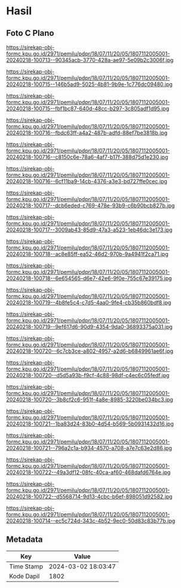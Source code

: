 # Hasil

## Foto C Plano

https://sirekap-obj-formc.kpu.go.id/2971/pemilu/pdpr/18/07/11/20/05/1807112005001-20240218-100713--90345acb-3770-428a-ae97-5e09b2c3006f.jpg

https://sirekap-obj-formc.kpu.go.id/2971/pemilu/pdpr/18/07/11/20/05/1807112005001-20240218-100715--146b5ad9-5025-4b81-9b9e-1c776dc09480.jpg

https://sirekap-obj-formc.kpu.go.id/2971/pemilu/pdpr/18/07/11/20/05/1807112005001-20240218-100715--fbf1bc87-640d-48cc-b297-3c805adf1d95.jpg

https://sirekap-obj-formc.kpu.go.id/2971/pemilu/pdpr/18/07/11/20/05/1807112005001-20240218-100716--fbdc63ff-a4a2-487b-adfd-88ef7be3818b.jpg

https://sirekap-obj-formc.kpu.go.id/2971/pemilu/pdpr/18/07/11/20/05/1807112005001-20240218-100716--c8150c6e-78a6-4af7-b17f-388d75d1e230.jpg

https://sirekap-obj-formc.kpu.go.id/2971/pemilu/pdpr/18/07/11/20/05/1807112005001-20240218-100716--6cf11ba9-14cb-4376-a3e3-bd727ffe0cec.jpg

https://sirekap-obj-formc.kpu.go.id/2971/pemilu/pdpr/18/07/11/20/05/1807112005001-20240218-100717--dcb6eded-c769-478e-93b9-c6b90bcb827b.jpg

https://sirekap-obj-formc.kpu.go.id/2971/pemilu/pdpr/18/07/11/20/05/1807112005001-20240218-100717--3009ab43-85d9-47a3-a523-1eb46dc3e173.jpg

https://sirekap-obj-formc.kpu.go.id/2971/pemilu/pdpr/18/07/11/20/05/1807112005001-20240218-100718--ac8e85ff-ea52-46d2-970b-9a4941f2ca71.jpg

https://sirekap-obj-formc.kpu.go.id/2971/pemilu/pdpr/18/07/11/20/05/1807112005001-20240218-100718--6e654565-d6e7-42e6-9f0e-755c67e39175.jpg

https://sirekap-obj-formc.kpu.go.id/2971/pemilu/pdpr/18/07/11/20/05/1807112005001-20240218-100719--4b8fe5c4-c7d5-4aa0-9fe4-cb35b860bdf8.jpg

https://sirekap-obj-formc.kpu.go.id/2971/pemilu/pdpr/18/07/11/20/05/1807112005001-20240218-100719--9ef617d6-90d9-4354-9da0-36893375a031.jpg

https://sirekap-obj-formc.kpu.go.id/2971/pemilu/pdpr/18/07/11/20/05/1807112005001-20240218-100720--6c7cb3ce-a802-4957-a2d6-b6849961ae6f.jpg

https://sirekap-obj-formc.kpu.go.id/2971/pemilu/pdpr/18/07/11/20/05/1807112005001-20240218-100720--d5d5a93b-f9cf-4c88-98df-c4ec6c05fedf.jpg

https://sirekap-obj-formc.kpu.go.id/2971/pemilu/pdpr/18/07/11/20/05/1807112005001-20240218-100720--3b8cf2c6-951f-4a8e-8985-3220be034bc3.jpg

https://sirekap-obj-formc.kpu.go.id/2971/pemilu/pdpr/18/07/11/20/05/1807112005001-20240218-100721--1ba83d24-83b0-4d54-b569-5b0931432d16.jpg

https://sirekap-obj-formc.kpu.go.id/2971/pemilu/pdpr/18/07/11/20/05/1807112005001-20240218-100721--796a2c1a-b934-4570-a708-a7e7c63e2d86.jpg

https://sirekap-obj-formc.kpu.go.id/2971/pemilu/pdpr/18/07/11/20/05/1807112005001-20240218-100722--49a3df12-08fc-40ca-af60-468dafd6764e.jpg

https://sirekap-obj-formc.kpu.go.id/2971/pemilu/pdpr/18/07/11/20/05/1807112005001-20240218-100722--d5568714-9d13-4cbc-b6ef-898051d92582.jpg

https://sirekap-obj-formc.kpu.go.id/2971/pemilu/pdpr/18/07/11/20/05/1807112005001-20240218-100714--ec5c724d-343c-4b52-9ec0-50d83c83b77b.jpg


## Metadata

| Key        | Value               |
| ---------- | ------------------- |
| Time Stamp | 2024-03-02 18:03:47 |
| Kode Dapil | 1802                |



